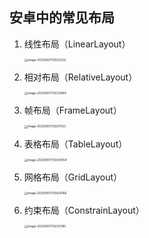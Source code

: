 ## 安卓中的常见布局

1. 线性布局（LinearLayout）

   <img src="https://tva1.sinaimg.cn/large/007S8ZIlly1gejtq30tclj30ji0vjn2n.jpg" alt="image-20200507133122332" style="zoom: 33%;" />

2. 相对布局（RelativeLayout）

   <img src="https://tva1.sinaimg.cn/large/007S8ZIlly1gejtqwv7dmj30ob0ubwk1.jpg" alt="image-20200507133213849" style="zoom:33%;" />

3. 帧布局（FrameLayout）

   <img src="https://tva1.sinaimg.cn/large/007S8ZIlly1gejtre4rtnj30m60vr0wr.jpg" alt="image-20200507133241723" style="zoom:33%;" />

4. 表格布局（TableLayout）

   <img src="https://tva1.sinaimg.cn/large/007S8ZIlly1gejtsgvl7ij30mt0wkdna.jpg" alt="image-20200507133343054" style="zoom:33%;" />

5. 网格布局（GridLayout）

   <img src="https://tva1.sinaimg.cn/large/007S8ZIlly1gejtt6kceej30lu0vlwjd.jpg" alt="image-20200507133424766" style="zoom:33%;" />

6. 约束布局（ConstrainLayout）

   <img src="https://tva1.sinaimg.cn/large/007S8ZIlly1gejtry9mirj31120ntjyu.jpg" alt="image-20200507133313785" style="zoom:33%;" />

